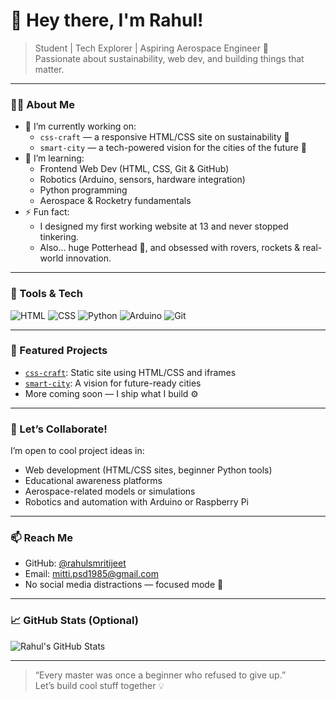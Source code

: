 # 👋 Hey there, I'm Rahul!

> Student | Tech Explorer | Aspiring Aerospace Engineer 🚀  
> Passionate about sustainability, web dev, and building things that matter.

---

### 👨‍💻 About Me

- 🔭 I’m currently working on:
  - `css-craft` — a responsive HTML/CSS site on sustainability 🌿
  - `smart-city` — a tech-powered vision for the cities of the future 🌇
- 🌱 I’m learning:
  - Frontend Web Dev (HTML, CSS, Git & GitHub)
  - Robotics (Arduino, sensors, hardware integration)
  - Python programming
  - Aerospace & Rocketry fundamentals
- ⚡ Fun fact:
  - I designed my first working website at 13 and never stopped tinkering.
  - Also... huge Potterhead 🧙, and obsessed with rovers, rockets & real-world innovation.

---

### 🧰 Tools & Tech

![HTML](https://img.shields.io/badge/HTML-E34F26?style=for-the-badge&logo=html5)
![CSS](https://img.shields.io/badge/CSS-1572B6?style=for-the-badge&logo=css3)
![Python](https://img.shields.io/badge/Python-3776AB?style=for-the-badge&logo=python)
![Arduino](https://img.shields.io/badge/Arduino-00979D?style=for-the-badge&logo=arduino)
![Git](https://img.shields.io/badge/Git-F05032?style=for-the-badge&logo=git)

---

### 📌 Featured Projects

- [`css-craft`](https://github.com/rahulsmritijeet/css-craft): Static site using HTML/CSS and iframes
- [`smart-city`](https://github.com/rahulsmritijeet/smart-city): A vision for future-ready cities
- More coming soon — I ship what I build ⚙️

---

### 💬 Let’s Collaborate!

I’m open to cool project ideas in:
- Web development (HTML/CSS sites, beginner Python tools)
- Educational awareness platforms
- Aerospace-related models or simulations
- Robotics and automation with Arduino or Raspberry Pi

---

### 📫 Reach Me

- GitHub: [@rahulsmritijeet](https://github.com/rahulsmritijeet)
- Email: mitti.psd1985@gmail.com
- No social media distractions — focused mode 🧠

---

### 📈 GitHub Stats (Optional)

![Rahul's GitHub Stats](https://github-readme-stats.vercel.app/api?username=rahulsmritijeet&show_icons=true&theme=tokyonight&hide=contribs&count_private=true)

---

> “Every master was once a beginner who refused to give up.”  
> Let’s build cool stuff together 💡
